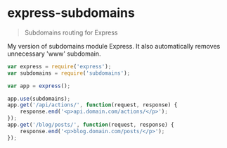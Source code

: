express-subdomains
==================

> Subdomains routing for Express

My version of subdomains module Express. It also automatically removes unnecessary 'www' subdomain.

```javascript
var express = require('express');
var subdomains = require('subdomains');

var app = express();

app.use(subdomains);
app.get('/api/actions/', function(request, response) {
	response.end('<p>api.domain.com/actions/</p>');
});
app.get('/blog/posts/', function(request, response) {
	response.end('<p>blog.domain.com/posts/</p>');
});
```
